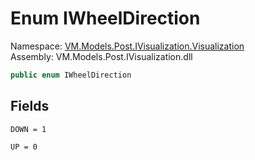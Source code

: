 # <a id="VM_Models_Post_IVisualization_Visualization_IWheelDirection"></a> Enum IWheelDirection

Namespace: [VM.Models.Post.IVisualization.Visualization](VM.Models.Post.IVisualization.Visualization.md)  
Assembly: VM.Models.Post.IVisualization.dll  

```csharp
public enum IWheelDirection
```

## Fields

`DOWN = 1` 

`UP = 0` 

